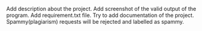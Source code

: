 Add description about the project.
Add screenshot of the valid output of the program.
Add requirement.txt file.
Try to add documentation of the project.
Spammy(plagiarism) requests will be rejected and labelled as spammy.

